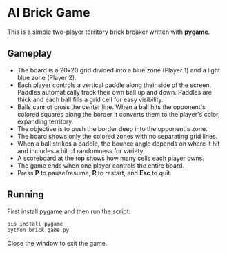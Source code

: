 # AI Brick Game

This is a simple two-player territory brick breaker written with **pygame**.

## Gameplay

- The board is a 20x20 grid divided into a blue zone (Player 1) and a light blue zone (Player 2).
- Each player controls a vertical paddle along their side of the screen. Paddles automatically track their own ball up and down. Paddles are thick and each ball fills a grid cell for easy visibility.
- Balls cannot cross the center line. When a ball hits the opponent's colored squares along the border it converts them to the player's color, expanding territory.
- The objective is to push the border deep into the opponent's zone.
- The board shows only the colored zones with no separating grid lines.
- When a ball strikes a paddle, the bounce angle depends on where it hit and
  includes a bit of randomness for variety.
- A scoreboard at the top shows how many cells each player owns.
- The game ends when one player controls the entire board.
- Press **P** to pause/resume, **R** to restart, and **Esc** to quit.

## Running

First install pygame and then run the script:

```bash
pip install pygame
python brick_game.py
```

Close the window to exit the game.
